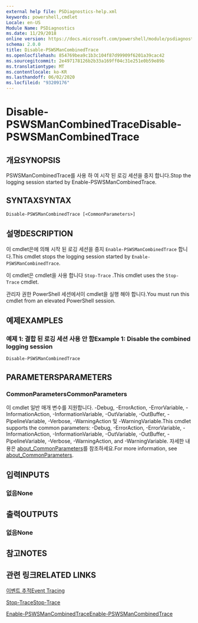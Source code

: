 ```yaml
---
external help file: PSDiagnostics-help.xml
keywords: powershell,cmdlet
Locale: en-US
Module Name: PSDiagnostics
ms.date: 11/29/2018
online version: https://docs.microsoft.com/powershell/module/psdiagnostics/disable-pswsmancombinedtrace?view=powershell-7.1&WT.mc_id=ps-gethelp
schema: 2.0.0
title: Disable-PSWSManCombinedTrace
ms.openlocfilehash: 854769bea9c1b3c104f87d99909f6201a39cac42
ms.sourcegitcommit: 2e497178126b2b33a169ff04c31e251e0b59e89b
ms.translationtype: MT
ms.contentlocale: ko-KR
ms.lasthandoff: 06/02/2020
ms.locfileid: "93209176"
---
```

# <span data-ttu-id="095a7-103">Disable-PSWSManCombinedTrace</span><span class="sxs-lookup"><span data-stu-id="095a7-103">Disable-PSWSManCombinedTrace</span></span>

## <span data-ttu-id="095a7-104">개요</span><span class="sxs-lookup"><span data-stu-id="095a7-104">SYNOPSIS</span></span>
<span data-ttu-id="095a7-105">PSWSManCombinedTrace를 사용 하 여 시작 된 로깅 세션을 중지 합니다.</span><span class="sxs-lookup"><span data-stu-id="095a7-105">Stop the logging session started by Enable-PSWSManCombinedTrace.</span></span>

## <span data-ttu-id="095a7-106">SYNTAX</span><span class="sxs-lookup"><span data-stu-id="095a7-106">SYNTAX</span></span>

```
Disable-PSWSManCombinedTrace [<CommonParameters>]
```

## <span data-ttu-id="095a7-107">설명</span><span class="sxs-lookup"><span data-stu-id="095a7-107">DESCRIPTION</span></span>

<span data-ttu-id="095a7-108">이 cmdlet은에 의해 시작 된 로깅 세션을 중지 `Enable-PSWSManCombinedTrace` 합니다.</span><span class="sxs-lookup"><span data-stu-id="095a7-108">This cmdlet stops the logging session started by `Enable-PSWSManCombinedTrace`.</span></span>

<span data-ttu-id="095a7-109">이 cmdlet은 cmdlet을 사용 합니다 `Stop-Trace` .</span><span class="sxs-lookup"><span data-stu-id="095a7-109">This cmdlet uses the `Stop-Trace` cmdlet.</span></span>

<span data-ttu-id="095a7-110">관리자 권한 PowerShell 세션에서이 cmdlet을 실행 해야 합니다.</span><span class="sxs-lookup"><span data-stu-id="095a7-110">You must run this cmdlet from an elevated PowerShell session.</span></span>

## <span data-ttu-id="095a7-111">예제</span><span class="sxs-lookup"><span data-stu-id="095a7-111">EXAMPLES</span></span>

### <span data-ttu-id="095a7-112">예제 1: 결합 된 로깅 세션 사용 안 함</span><span class="sxs-lookup"><span data-stu-id="095a7-112">Example 1: Disable the combined logging session</span></span>

```powershell
Disable-PSWSManCombinedTrace
```

## <span data-ttu-id="095a7-113">PARAMETERS</span><span class="sxs-lookup"><span data-stu-id="095a7-113">PARAMETERS</span></span>

### <span data-ttu-id="095a7-114">CommonParameters</span><span class="sxs-lookup"><span data-stu-id="095a7-114">CommonParameters</span></span>

<span data-ttu-id="095a7-115">이 cmdlet 일반 매개 변수를 지원합니다. -Debug, -ErrorAction, -ErrorVariable, -InformationAction, -InformationVariable, -OutVariable, -OutBuffer, -PipelineVariable, -Verbose, -WarningAction 및 -WarningVariable.</span><span class="sxs-lookup"><span data-stu-id="095a7-115">This cmdlet supports the common parameters: -Debug, -ErrorAction, -ErrorVariable, -InformationAction, -InformationVariable, -OutVariable, -OutBuffer, -PipelineVariable, -Verbose, -WarningAction, and -WarningVariable.</span></span> <span data-ttu-id="095a7-116">자세한 내용은 [about_CommonParameters](https://go.microsoft.com/fwlink/?LinkID=113216)를 참조하세요.</span><span class="sxs-lookup"><span data-stu-id="095a7-116">For more information, see [about_CommonParameters](https://go.microsoft.com/fwlink/?LinkID=113216).</span></span>

## <span data-ttu-id="095a7-117">입력</span><span class="sxs-lookup"><span data-stu-id="095a7-117">INPUTS</span></span>

### <span data-ttu-id="095a7-118">없음</span><span class="sxs-lookup"><span data-stu-id="095a7-118">None</span></span>

## <span data-ttu-id="095a7-119">출력</span><span class="sxs-lookup"><span data-stu-id="095a7-119">OUTPUTS</span></span>

### <span data-ttu-id="095a7-120">없음</span><span class="sxs-lookup"><span data-stu-id="095a7-120">None</span></span>

## <span data-ttu-id="095a7-121">참고</span><span class="sxs-lookup"><span data-stu-id="095a7-121">NOTES</span></span>

## <span data-ttu-id="095a7-122">관련 링크</span><span class="sxs-lookup"><span data-stu-id="095a7-122">RELATED LINKS</span></span>

[<span data-ttu-id="095a7-123">이벤트 추적</span><span class="sxs-lookup"><span data-stu-id="095a7-123">Event Tracing</span></span>](/windows/desktop/ETW/event-tracing-portal)

[<span data-ttu-id="095a7-124">Stop-Trace</span><span class="sxs-lookup"><span data-stu-id="095a7-124">Stop-Trace</span></span>](stop-trace.md)

[<span data-ttu-id="095a7-125">Enable-PSWSManCombinedTrace</span><span class="sxs-lookup"><span data-stu-id="095a7-125">Enable-PSWSManCombinedTrace</span></span>](Enable-PSWSManCombinedTrace.md)

